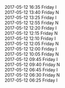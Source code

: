 2017-05-12 16:35 Friday  I  
2017-05-12 13:40 Friday  N  
2017-05-12 13:25 Friday  I  
2017-05-12 12:55 Friday  N  
2017-05-12 12:20 Friday  I  
2017-05-12 12:15 Friday  N  
2017-05-12 12:10 Friday  I  
2017-05-12 12:05 Friday  N  
2017-05-12 12:00 Friday  I  
2017-05-12 10:05 Friday  N  
2017-05-12 09:45 Friday  I  
2017-05-12 09:40 Friday  N  
2017-05-12 06:45 Friday  I  
2017-05-12 06:30 Friday  N  
2017-05-12 06:25 Friday  I  
